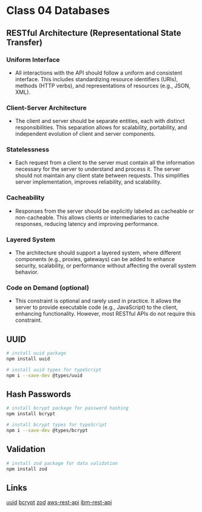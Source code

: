 # Class 04 Databases

## RESTful Architecture (Representational State Transfer)

### Uniform Interface

- All interactions with the API should follow a uniform and consistent interface. This includes standardizing resource identifiers (URIs), methods (HTTP verbs), and representations of resources (e.g., JSON, XML).

### Client-Server Architecture

- The client and server should be separate entities, each with distinct responsibilities. This separation allows for scalability, portability, and independent evolution of client and server components.

### Statelessness

- Each request from a client to the server must contain all the information necessary for the server to understand and process it. The server should not maintain any client state between requests. This simplifies server implementation, improves reliability, and scalability.

### Cacheability

- Responses from the server should be explicitly labeled as cacheable or non-cacheable. This allows clients or intermediaries to cache responses, reducing latency and improving performance.

### Layered System

- The architecture should support a layered system, where different components (e.g., proxies, gateways) can be added to enhance security, scalability, or performance without affecting the overall system behavior.

### Code on Demand (optional)

- This constraint is optional and rarely used in practice. It allows the server to provide executable code (e.g., JavaScript) to the client, enhancing functionality. However, most RESTful APIs do not require this constraint.

## UUID

```bash
# install uuid package
npm install uuid

# install uuid types for typeScript
npm i --save-dev @types/uuid
```

## Hash Passwords

```bash
# install bcrypt package for password hashing
npm install bcrypt

# install bcrypt types for typeScript
npm i --save-dev @types/bcrypt
```

## Validation

```bash
# install zod package for data validation
npm install zod
```

## Links

[uuid](https://www.npmjs.com/package/uuid)
[bcrypt](https://www.npmjs.com/package/bcrypt)
[zod](https://zod.dev/)
[aws-rest-api](https://aws.amazon.com/pt/what-is/restful-api/)
[ibm-rest-api](https://www.ibm.com/br-pt/topics/rest-apis)
